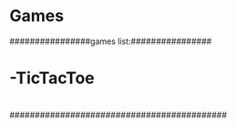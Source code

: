 # Games
################games list:################
#                                         #
#               -TicTacToe                # 
#                                         #
#                                         #
#                                         #
#                                         #
#                                         #
###########################################
